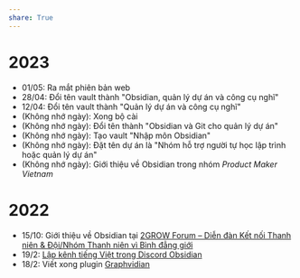 ```yaml
---  
share: True  
---  
```

# 2023  
- 01/05: Ra mắt phiên bản web  
- 28/04: Đổi tên vault thành "Obsidian, quản lý dự án và công cụ nghĩ"   
- 12/04: Đổi tên vault thành "Quản lý dự án và công cụ nghĩ"   
- (Không nhớ ngày): Xong bộ cài  
- (Không nhớ ngày): Đổi tên thành "Obsidian và Git cho quản lý dự án"   
- (Không nhớ ngày): Tạo vault "Nhập môn Obsidian"   
- (Không nhớ ngày): Đặt tên dự án là "Nhóm hỗ trợ người tự học lập trình hoặc quản lý dự án"    
- (Không nhớ ngày): Giới thiệu về Obsidian trong nhóm *Product Maker Vietnam*  
  
# 2022  
- 15/10: Giới thiệu về Obsidian tại [2GROW Forum – Diễn đàn Kết nối Thanh niên & Đội/Nhóm Thanh niên vì Bình đẳng giới](https://www.facebook.com/events/472983171387474/472983181387473/?active_tab=about "2GROW Forum: Kết nối - Giao thoa | Facebook")  
- 19/2: [Lập kênh tiếng Việt trong Discord Obsidian](https://discord.com/channels/686053708261228577/694233507500916796/944542788995923989)  
- 18/2: Viết xong plugin [Graphvidian](https://forum.obsidian.md/t/graphviz-and-hierarchical-graph-layout-a-review-and-plugin-proposal/31596/2?u=ooker)